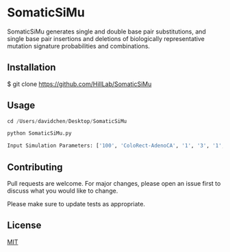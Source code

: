 # SomaticSiMu
SomaticSiMu generates single and double base pair substitutions, and single base pair insertions and deletions of biologically representative mutation signature probabilities and combinations.

## Installation

$ git clone https://github.com/HillLab/SomaticSiMu

## Usage

```python
cd /Users/davidchen/Desktop/SomaticSiMu

python SomaticSiMu.py

Input Simulation Parameters: ['100', 'ColoRect-AdenoCA', '1', '3', '1', 'Homo_sapiens.GRCh38.dna.chromosome.22.fasta', '1', '50818467', '1', '1', '1']

```

## Contributing
Pull requests are welcome. For major changes, please open an issue first to discuss what you would like to change.

Please make sure to update tests as appropriate.

## License
[MIT](https://choosealicense.com/licenses/mit/)
